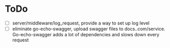 # ToDo

- [ ] server/middleware/log_request, provide a way to set up log level
- [ ] eliminate go-echo-swagger, upload swagger files to docs.<domain>.com/service. Go-echo-swagger adds a lot of dependencies and slows down every request
